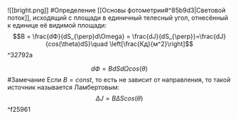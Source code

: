 ![[bright.png]]
#Определение 
[[Основы фотометрии#^85b9d3|Световой поток]], исходящий с площади в единичный телесный угол, отнесённый к единице её видимой площади:$$B = \frac{dФ}{dS_{\perp}d\Omega} = \frac{dJ}{dS_{\perp}}=\frac{dJ}{cos(\theta)dS}\quad \left[\frac{Кд}{м^2}\right]$$ ^32792a

$$dФ = BdSd\Omega cos(\theta)$$
#Замечание
Если $B = const$, то есть не зависит от направления, то такой источник называется Ламбертовым: $$\Delta J = B\Delta S cos(\theta)$$ ^f25961
